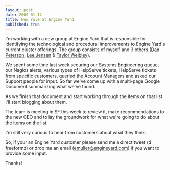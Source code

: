 ```yaml
---
layout: post
date: 2009-01-12
title: New role at Engine Yard
published: true
---
```

I'm working with a new group at Engine Yard that is responsible for identifying the technological and procedural improvements to Engine Yard's current cluster offerings. The group consists of myself and 3 others (<a href="http://twitter.com/dpiddee">Dan Peterson</a>, <a href="http://twitter.com/outerim">Lee Jensen</a> &amp; <a href="http://twitter.com/themcgruff">Taylor Weibley</a>).

We spent some time last week scouring our Systems Engineering queue, our Nagios alerts, various types of HelpServe tickets, HelpServe tickets from specific customers, queried the Account Managers and asked our Support people for input. So far we've come up with a multi-page Google Document summarizing what we've found.

As we finish that document and start working through the items on that list I'll start blogging about them.

The team is meeting in SF this week to review it, make recommendations to the new CEO and to lay the groundwork for what we're going to do about the items on the list.

I'm still very curious to hear from customers about what they think.

So, if your an Engine Yard customer please send me a direct tweet (d freeformz) or drop me an email (<a href="mailto:emuller@engineyard.com">emuller@engineyard.com</a>) if you want to provide some input.

Thanks!
